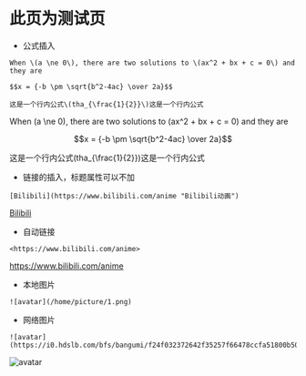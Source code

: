 # 此页为测试页

* 公式插入

```
When \(a \ne 0\), there are two solutions to \(ax^2 + bx + c = 0\) and they are 

$$x = {-b \pm \sqrt{b^2-4ac} \over 2a}$$ 

这是一个行内公式\(tha_{\frac{1}{2}}\)这是一个行内公式
```

When \(a \ne 0\), there are two solutions to \(ax^2 + bx + c = 0\) and they are 

$$x = {-b \pm \sqrt{b^2-4ac} \over 2a}$$ 

这是一个行内公式\(tha_{\frac{1}{2}}\)这是一个行内公式

* 链接的插入，标题属性可以不加

```
[Bilibili](https://www.bilibili.com/anime "Bilibili动画")
```

[Bilibili](https://www.bilibili.com/anime "Bilibili动画")

* 自动链接

```
<https://www.bilibili.com/anime>
```

<https://www.bilibili.com/anime>

* 本地图片

```
![avatar](/home/picture/1.png)
```

* 网络图片

```
![avatar](https://i0.hdslb.com/bfs/bangumi/f24f032372642f35257f66478ccfa51800b504a8.jpg)
```

![avatar](https://i0.hdslb.com/bfs/bangumi/f24f032372642f35257f66478ccfa51800b504a8.jpg)
